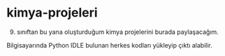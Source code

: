 # kimya-projeleri
9. sınıftan bu yana oluşturduğum kimya projelerini burada paylaşacağım.

Bilgisayarında Python IDLE bulunan herkes kodları yükleyip çıktı alabilir.
